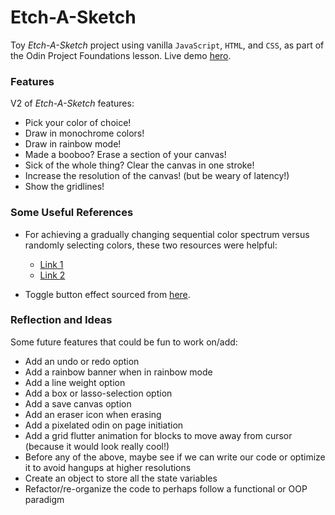 # Etch-A-Sketch
Toy *Etch-A-Sketch* project using vanilla `JavaScript`, `HTML`, and `CSS`, as part of the Odin Project Foundations lesson. Live demo [hero](https://kckuei.github.io/odin-etch-a-sketch/).

### Features
V2 of *Etch-A-Sketch* features:
* Pick your color of choice!
* Draw in monochrome colors!
* Draw in rainbow mode!
* Made a booboo? Erase a section of your canvas!
* Sick of the whole thing? Clear the canvas in one stroke!
* Increase the resolution of the canvas! (but be weary of latency!)
* Show the gridlines!


### Some Useful References
* For achieving a gradually changing sequential color spectrum versus randomly selecting colors, these two resources were helpful: 
  * [Link 1](https://nicoguaro.github.io/posts/cyclic_colormaps/)
  * [Link 2](https://krazydad.com/tutorials/makecolors.php)

* Toggle button effect sourced from [here](https://www.w3schools.com/howto/howto_css_switch.asp).

### Reflection and Ideas
Some future features that could be fun to work on/add:
* Add an undo or redo option
* Add a rainbow banner when in rainbow mode
* Add a line weight option
* Add a box or lasso-selection option
* Add a save canvas option
* Add an eraser icon when erasing
* Add a pixelated odin on page initiation
* Add a grid flutter animation for blocks to move away from cursor (because it would look really cool!)
* Before any of the above, maybe see if we can write our code or optimize it to avoid hangups at higher resolutions
* Create an object to store all the state variables
* Refactor/re-organize the code to perhaps follow a functional or OOP paradigm

